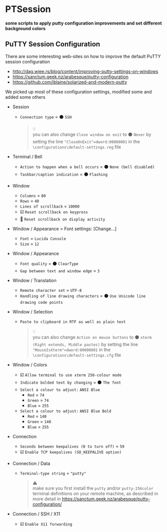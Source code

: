 # PTSession

**some scripts to apply putty configuration improvements and set different background colors**

## PuTTY Session Configuration

There are some interesting web-sites on how to improve the default PuTTY session configuration

- http://dag.wiee.rs/blog/content/improving-putty-settings-on-windows
- https://sanctum.geek.nz/arabesque/putty-configuration
- https://github.com/jblaine/solarized-and-modern-putty

We picked up most of these configuration settings, modified some and added some others

- Session

  - `Connection type` = :black_circle: `SSH`

    > :bulb:  
    > you can also change `Close window on exit` to :black_circle: `Never` by setting the line `"CloseOnExit"=dword:00000001` in the `\configurations\default-settings.reg` file

- Terminal / Bell

  - `Action to happen when a bell occurs` = :black_circle: `None (bell disabled)`
  - `Taskbar/caption indication` = :black_circle: `Flashing`

- Window

  - `Columns` = `80`
  - `Rows` = `40`
  - `Lines of scrollback` = `10000`
  - :ballot_box_with_check: `Reset scrollback on keypress`
  - :black_square_button: `Reset scrollback on display activity`

- Window / Appearance > Font settings: [Change...]

  - `Font` = `Lucida Console`
  - `Size` = `12`

- Window / Appearance

  - `Font quality` = :black_circle: `ClearType`
  - `Gap between text and window edge` = `3`

- Window / Translation

  - `Remote character set` = `UTF-8`
  - `Handling of line drawing characters` = :black_circle: `Use Unicode line drawing code points`

- Window / Selection

  - `Paste to clipboard in RTF as well as plain text`

    > :bulb:  
    > you can also change `Action on mouse buttons` to :black_circle: `xterm (Right extends, Middle pastes)` by setting the line `"MouseIsXterm"=dword:00000001` in the `\configurations\default-settings.cfg` file

- Window / Colors

  - :ballot_box_with_check: `Allow terminal to use xterm 256-colour mode`
  - `Indicate bolded text by changing` = :black_circle: `The font`
  - `Select a colour to adjust:` `ANSI Blue`
    - `Red` = `74`
    - `Green` = `74`
    - `Blue` = `255`
  - `Select a colour to adjust:` `ANSI Blue Bold`
    - `Red` = `140`
    - `Green` = `140`
    - `Blue` = `255`

- Connection

  - `Seconds between keepalives (0 to turn off)` = `59`
  - :ballot_box_with_check: `Enable TCP keepalives (SO_KEEPALIVE option)`

- Connection / Data

  - `Terminal-type string` = `"putty"`

    > :warning:  
    > make sure you first install the `putty` and/or `putty-256color` terminal definitions on your remote machine, as described in more detail in https://sanctum.geek.nz/arabesque/putty-configuration/

- Connection / SSH / X11

  - :ballot_box_with_check: `Enable X11 forwarding`
